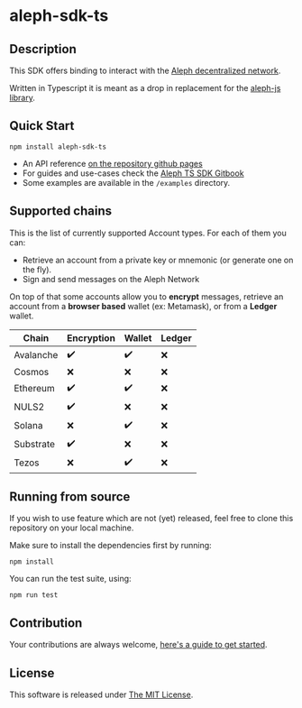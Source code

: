 # aleph-sdk-ts

## Description

This SDK offers binding to interact with the [Aleph decentralized network](https://aleph.im/).

Written in Typescript it is meant as a drop in replacement for the [aleph-js library]().

## Quick Start

```shell
npm install aleph-sdk-ts
```

-   An API reference [on the repository github pages](https://aleph-im.github.io/aleph-sdk-ts/index.html)
-   For guides and use-cases check the [Aleph TS SDK Gitbook](https://aleph-im.gitbook.io/ts-sdk/)
-   Some examples are available in the `/examples` directory.

## Supported chains

This is the list of currently supported Account types. For each of them you can:

-   Retrieve an account from a private key or mnemonic (or generate one on the fly).
-   Sign and send messages on the Aleph Network

On top of that some accounts allow you to **encrypt** messages, retrieve an account from a **browser based** wallet (ex: Metamask), or from a **Ledger** wallet.

| Chain     | Encryption         | Wallet              | Ledger |
| --------- | ------------------ |---------------------| ------ |
| Avalanche | :heavy_check_mark: | :heavy_check_mark:  | :x:    |
| Cosmos    | :x:                | :x:                 | :x:    |
| Ethereum  | :heavy_check_mark: | :heavy_check_mark:  | :x:    |
| NULS2     | :heavy_check_mark: | :x:                 | :x:    |
| Solana    | :x:                | :heavy_check_mark:  | :x:    |
| Substrate | :heavy_check_mark: | :x:                 | :x:    |
| Tezos     | :x:                | :heavy_check_mark:  | :x:    |

## Running from source

If you wish to use feature which are not (yet) released, feel free to clone this repository on your local machine.

Make sure to install the dependencies first by running:

```
npm install
```

You can run the test suite, using:

```
npm run test
```

## Contribution

Your contributions are always welcome, [here's a guide to get started](./contributing.md).

## License

This software is released under [The MIT License](./LICENSE).
